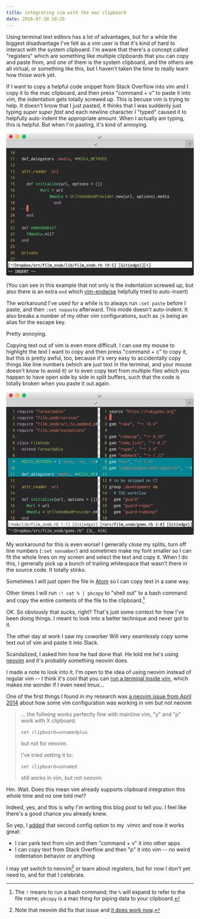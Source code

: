 ```yaml
---
title: integrating vim with the mac clipboard
date: 2016-07-30 18:25
---
```


Using terminal text editors has a lot of advantages, but for a while the biggest disadvantage I've felt as a vim user is that it's kind of hard to interact with the system clipboard.
I'm aware that there's a concept called "registers" which are something like multiple clipboards that you can copy and paste from, and one of them is the system clipboard, and the others are all virtual, or something like this, but I haven't taken the time to really learn how those work yet.

If I want to copy a helpful code snippet from Stack Overflow into vim and I copy it to the mac clipboard, and then press "command + v" to paste it into vim, the indentation gets totally screwed up.
This is becuse vim is trying to help.
It doesn't know that I just pasted, it thinks that I was suddenly just typing *super super fast* and each newline character I "typed" caused it to helpfully auto-indent the appropriate amount.
When I actually am typing, this is helpful.
But when I'm pasting, it's kind of annoying.

![Pasting into vim doesn't work well](/img/2016-07-30-vim-bad-paste.png)

(You can see in this example that not only is the indentation screwed up, but also there is an extra `end` which [vim-endwise](https://github.com/tpope/vim-endwise) helpfully tried to auto-insert)

The workaround I've used for a while is to always run `:set paste` before I paste, and then `:set nopaste` afterward.
This mode doesn't auto-indent.
It also breaks a number of my other vim configurations, such as `jk` being an alias for the escape key.

Pretty annoying.

Copying text out of vim is even more difficult.
I can use my mouse to highlight the text I want to copy and then press "command + c" to copy it, but this is pretty awful, too, because it's very easy to accidentally copy things like line numbers (which are just text in the terminal, and your mouse doesn't know to avoid it) or to even copy text from multiple files which you happen to have open side by side in split buffers, such that the code is totally broken when you paste it out again.

![Copying from vim split buffer doesn't work well](/img/2016-07-30-vim-split-buffer.png)

My workaround for this is even worse! I generally close my splits, turn off line numbers (`:set nonumber`) and sometimes make my font smaller so I can fit the whole lines on my screen and select the text and copy it.
When I do this, I generally pick up a bunch of trailing whitespace that wasn't there in the source code.
It totally stinks.

Sometimes I will just open the file in [Atom](https://atom.io) so I can copy text in a sane way.

Other times I will run `:! cat % | pbcopy` to "shell out" to a bash command and copy the entire contents of the file to the clipboard.[^1]


[^1]: The `!` means to run a bash command; the `%` will expand to refer to the file name; `pbcopy` is a mac thing for piping data to your clipboard.

OK.
So obviously that sucks, right?
That's just some context for how I've been doing things.
I meant to look into a better technique and never got to it.

The other day at work I saw my coworker Will very seamlessly copy some text out of vim and paste it into Slack.

Scandalized, I asked him how he had done that.
He told me he's using [neovim](https://neovim.io) and it's probably something neovim does.

I made a note to look into it.
I'm open to the idea of using neovim instead of regular vim -- I think it's cool that you can [run a terminal inside vim](https://neovim.io/doc/user/nvim_terminal_emulator.html), which makes me wonder if I even need tmux...

One of the first things I found in my research was [a neovim issue from April 2014](https://github.com/neovim/neovim/issues/583) about how some vim configuration was working in vim but not neovim

> ... the follwing works perfectly fine with mainline vim, "y" and "p" work with X clipboard:
>
>     set clipboard=unnamedplus
>
> but not for neovim.
>
> I've tried setting it to:
>
>     set clipboard=unnamed
>
> still works in vim, but not neovim.

Hm. Wait. Does this mean vim already supports clipboard integration this whole time and no one told me!?

Indeed, yes, and this is why I'm writing this blog post to tell you.
I feel like there's a good chance you already knew.

So yep, I [added](https://github.com/maxjacobson/dotfiles/commit/0d4bd62bef49c4607e6e4349f16ae24a3be5949b) that second config option to my .vimrc and now it works great:

* I can yank text from vim and then "command + v" it into other apps.
* I can copy text from Stack Overflow and then "p" it into vim -- no weird indentation behavior or anything

I may yet switch to neovim[^2] or learn about registers, but for now I don't yet need to, and for that I celebrate.

[^2]: Note that neovim did fix that issue and [it does work now](https://neovim.io/doc/user/provider.html#provider-clipboard).
